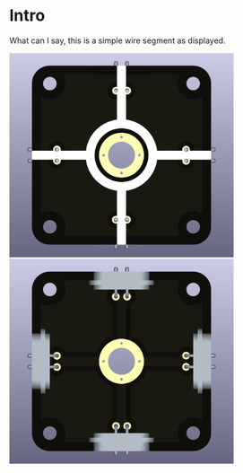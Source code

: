 # Intro  
What can I say, this is a simple wire segment as displayed.

<img src="wire-X-crossing_node-voltage_TOP.png" alt="Circuit Diagram" width="400"> <img src="wire-X-crossing_node-voltage_BOTTOM.png" alt="Circuit Diagram" width="400">
